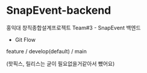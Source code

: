 # SnapEvent-backend
홍익대 창직종합설계프로젝트 Team#3 - SnapEvent 백엔드


- Git Flow

feature / develop(default) / main

(핫픽스, 릴리스는 굳이 필요없을거같아서 뺐어요)
